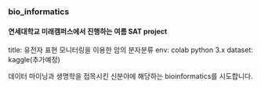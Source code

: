 ### bio_informatics

#### 연세대학교 미래캠퍼스에서 진행하는 여름 SAT project

title: 유전자 표현 모니터링을 이용한 암의 분자분류
env: colab python 3.x
dataset: kaggle(추가예정)

데이터 마이닝과 생명학을 접목시킨 신분야에 해당하는 bioinformatics를 시도합니다.
